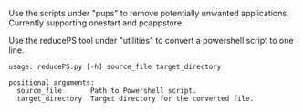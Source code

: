 Use the scripts under "pups" to remove potentially unwanted applications. Currently supporting onestart and pcappstore. 

Use the reducePS tool under "utilities" to convert a powershell script to one line. 
```
usage: reducePS.py [-h] source_file target_directory

positional arguments:
  source_file       Path to Powershell script.
  target_directory  Target directory for the converted file.
```
